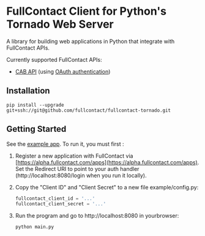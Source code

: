# FullContact Client for Python's Tornado Web Server

A library for building web applications in Python that integrate with FullContact APIs.

Currently supported FullContact APIs:
* [CAB API](https://github.com/fullcontact/cabapi/blob/master/doc/SCHEMA.md) (using [OAuth
  authentication](https://github.com/fullcontact/OAuthService/blob/master/doc/auth_endpoint_spec.md))

## Installation

```
pip install --upgrade git+ssh://git@github.com/fullcontact/fullcontact-tornado.git
```

## Getting Started

See the [example app](/example). To run it, you must first :

1) Register a new application with FullContact via [https://alpha.fullcontact.com/apps](https://alpha.fullcontact.com/apps).
   Set the Redirect URI to point to your auth handler (http://localhost:8080/login when you run it locally).

2) Copy the "Client ID" and "Client Secret" to a new file example/config.py:

    ```python
    fullcontact_client_id = '...'
    fullcontact_client_secret = '...'
    ```

3) Run the program and go to http://localhost:8080 in yourbrowser:

    ```
    python main.py
    ```
